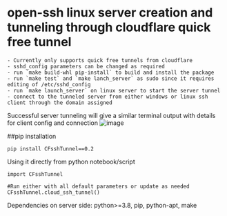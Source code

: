 # open-ssh linux server creation and tunneling through cloudflare quick free tunnel
	- Currently only supports quick free tunnels from cloudflare
	- sshd_config parameters can be changed as required
	- run `make build-whl pip-install` to build and install the package
	- run `make test` and `make lanch_server` as sudo since it requires editing of /etc/sshd_config
	- run `make launch_server` on linux server to start the server tunnel
	- connect to the tunneled server from either windows or linux ssh client through the domain assigned
	
	
Successful server tunneling will give a similar terminal output with details for client config and connection
![image](https://user-images.githubusercontent.com/19603746/148923523-39d9f492-388d-4251-8b88-c3247ff809eb.png)

##pip installation
```
pip install CFsshTunnel==0.2
```

Using it directly from python notebook/script
```
import CFsshTunnel

#Run either with all default parameters or update as needed
CFsshTunnel.cloud_ssh_tunnel()
```
Dependencies on server side: python>=3.8, pip, python-apt, make
